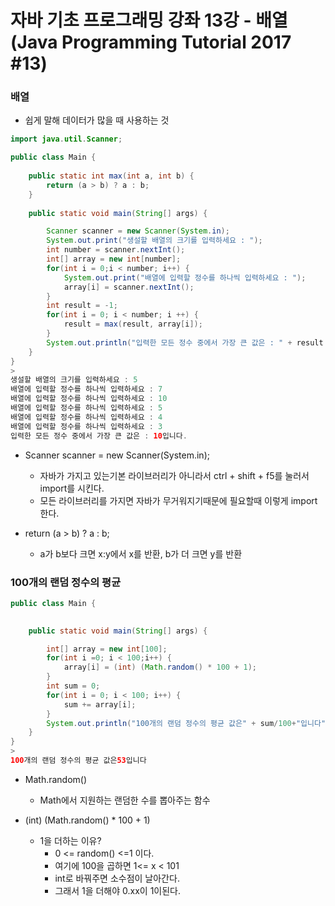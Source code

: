 # 자바 기초 프로그래밍 강좌 13강 - 배열 (Java Programming Tutorial 2017 #13)

### 배열

- 쉽게 말해 데이터가 많을 때 사용하는 것

```java
import java.util.Scanner;

public class Main {
	
	public static int max(int a, int b) {
		return (a > b) ? a : b;
	}
	
	public static void main(String[] args) {

		Scanner scanner = new Scanner(System.in);
		System.out.print("생설할 배열의 크기를 입력하세요 : ");
		int number = scanner.nextInt();
		int[] array = new int[number];
		for(int i = 0;i < number; i++) {
			System.out.print("배열에 입력할 정수를 하나씩 입력하세요 : ");
			array[i] = scanner.nextInt();
		}
		int result = -1;
		for(int i = 0; i < number; i ++) {
			result = max(result, array[i]);
		}
		System.out.println("입력한 모든 정수 중에서 가장 큰 값은 : " + result + "입니다.");
	}
}
>
생설할 배열의 크기를 입력하세요 : 5
배열에 입력할 정수를 하나씩 입력하세요 : 7
배열에 입력할 정수를 하나씩 입력하세요 : 10
배열에 입력할 정수를 하나씩 입력하세요 : 5
배열에 입력할 정수를 하나씩 입력하세요 : 4
배열에 입력할 정수를 하나씩 입력하세요 : 3
입력한 모든 정수 중에서 가장 큰 값은 : 10입니다.    
```

- Scanner scanner = new Scanner(System.in);
  - 자바가 가지고 있는기본 라이브러리가 아니라서 ctrl + shift + f5를 눌러서 import를 시킨다.
  - 모든 라이브러리를 가지면 자바가 무거워지기때문에 필요할때 이렇게 import 한다.

- return (a > b) ? a : b;
  - a가 b보다 크면  x:y에서 x를 반환, b가 더 크면 y를 반환

### 100개의 랜덤 정수의 평균

```java
public class Main {
	

	public static void main(String[] args) {

		int[] array = new int[100];
		for(int i =0; i < 100;i++) {
			array[i] = (int) (Math.random() * 100 + 1);
		}
		int sum = 0;
		for(int i = 0; i < 100; i++) {
			sum += array[i];
		}
		System.out.println("100개의 랜덤 정수의 평균 값은" + sum/100+"입니다");
	}
}
>
100개의 랜덤 정수의 평균 값은53입니다
```

- Math.random()
  - Math에서 지원하는 랜덤한 수를 뽑아주는 함수

- (int) (Math.random() * 100 + 1)
  - 1을 더하는 이유?
    - 0 <= random() <=1 이다.
    - 여기에 100을 곱하면 1<= x < 101
    - int로 바꿔주면 소수점이 날아간다.
    - 그래서 1을 더해야 0.xx이 1이된다.


